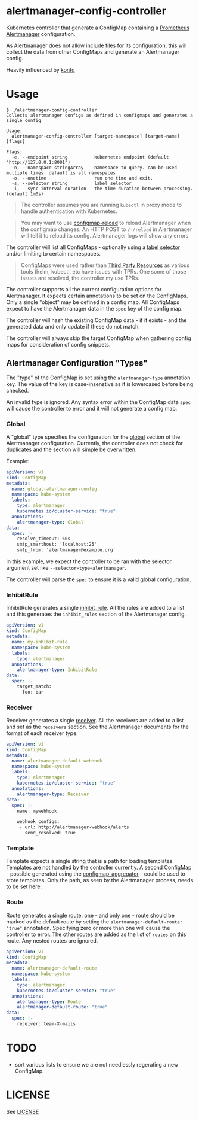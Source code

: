 alertmanager-config-controller
==============================

Kubernetes controller that generate a ConfigMap containing a [Prometheus Alertmanager](https://github.com/prometheus/alertmanager) configuration.

As Alertmanager does not allow include files for its configuration, this will collect
the data from other ConfigMaps and generate an Alertmanager config.

Heavily influenced by [konfd](https://github.com/kelseyhightower/konfd)

Usage
=====

```
$ ./alertmanager-config-controller
Collects alertmanager configs as defined in configmaps and generates a single config

Usage:
  alertmanager-config-controller [target-namespace] [target-name] [flags]

Flags:
  -e, --endpoint string          kubernetes endpoint (default "http://127.0.0.1:8001")
  -n, --namespace stringArray    namespace to query. can be used multiple times. default is all namespaces
  -o, --onetime                  run one time and exit.
  -s, --selector string          label selector
  -i, --sync-interval duration   the time duration between processing. (default 1m0s)
```  

> The controller assumes you are running `kubectl` in proxy mode to handle authentication with
Kubernetes.

> You may want to use [configmap-reload](https://github.com/jimmidyson/configmap-reload)
to reload Alertmanager when the configmap changes.  An HTTP POST to `/-/reload`
in Alertmanager will tell it to reload its config.  Alertmanager logs will show any errors.

The controller will list all ConfigMaps - optionally using a [label selector](https://kubernetes.io/docs/user-guide/labels/) and/or limiting to certain namespaces.

> ConfigMaps were used rather than [Third Party Resources](https://kubernetes.io/docs/user-guide/thirdpartyresources/) as various tools (helm, kubectl, etc have issues with TPRs.
One some of those issues are resolved, the controller my use TPRs.

The controller supports all the current configuration options for Alertmanager. It expects
certain annotations to be set on the ConfigMaps.  Only a single "object" may be defined in a config map.
All ConfigMaps expect to have the Alertmanager data in the `spec` key of the config map.

The controller will hash the existing ConfigMap data - if it exists - and the generated data
and only update if these do not match.

The controller will always skip the target ConfigMap when gathering config maps for consideration
of config snippets.

## Alertmanager Configuration "Types"

The "type" of the ConfigMap is set using the `alertmanager-type` annotation key. The value of the key is case-insenstive as it is lowercased before being checked.

An invalid type is ignored. Any syntax error within the ConfigMap data `spec` will cause the controller to
error and it will not generate a config map.

### Global

A "global" type specifies the configuration for the [global](https://prometheus.io/docs/alerting/configuration/) section of the Alertmanager configuration.  Currently, the controller does not check for duplicates and the section will simple be overwritten.

Example:

```yaml
apiVersion: v1
kind: ConfigMap
metadata:
  name: global-alertmanager-config
  namespace: kube-system
  labels:
    type: alertmanager
    kubernetes.io/cluster-service: "true"
  annotations:
    alertmanager-type: Global
data:
  spec: |-
    resolve_timeout: 60s
    smtp_smarthost: 'localhost:25'
    smtp_from: 'alertmanager@example.org'
```

In this example, we expect the controller to be ran with the selector argument set like `--selector=type=alertmanager`.

The controller will parse the `spec` to ensure it is a valid global configuration.

### InhibitRule

InhibitRule generates a single [inhibit_rule](https://prometheus.io/docs/alerting/configuration/#inhibit-rule-<inhibit_rule>). All the rules are added to a list and this generates the `inhibit_rules` section of the Alertmanager config.

```yaml
apiVersion: v1
kind: ConfigMap
metadata:
  name: my-inhibit-rule
  namespace: kube-system
  labels:
    type: alertmanager
  annotations:
    alertmanager-type: InhibitRule
data:
  spec: |-
    target_match:
      foo: bar
```

### Receiver

Receiver generates a single [receiver](https://prometheus.io/docs/alerting/configuration/#receiver-<receiver>). All the receivers are added to a list and set as the `receivers` section.  See the Alertmanager documents for the format
of each receiver type.

```yaml
apiVersion: v1
kind: ConfigMap
metadata:
  name: alertmanager-default-webhook
  namespace: kube-system
  labels:
    type: alertmanager
    kubernetes.io/cluster-service: "true"
  annotations:
    alertmanager-type: Receiver
data:
  spec: |-
    name: mywebhook

    webhook_configs:
     - url: http://alertmanager-webhook/alerts
       send_resolved: true
```

### Template

Template expects a single string that is a path for loading templates.   Templates are not handled
by the controller currently.  A second ConfigMap - possible generated using the [configmap-aggregator](https://github.com/bakins/configmap-aggregator) - could be used to store
templates.  Only the path, as seen by the Alertmanager process, needs to be set here.

### Route

Route generates a single [route](https://prometheus.io/docs/alerting/configuration/#route-<route>).
one - and only one - route should be marked as the default route by setting the `alertmanager-default-route: "true"` annotation. Specifying zero or more than one will cause the controller to error.
The other routes are added as the list of `routes` on this route. Any nested routes are ignored.

```yaml
apiVersion: v1
kind: ConfigMap
metadata:
  name: alertmanager-default-route
  namespace: kube-system
  labels:
    type: alertmanager
    kubernetes.io/cluster-service: "true"
  annotations:
    alertmanager-type: Route
    alertmanager-default-route: "true"
data:
  spec: |-
    receiver: team-X-mails
```


TODO
====
* sort various lists to ensure we are not needlessly regerating a new ConfigMap.

LICENSE
=======
See [LICENSE](./LICENSE)
